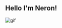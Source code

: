 ## Hello I'm Neron!

![gif](https://media.giphy.com/media/3oKIPnAiaMCws8nOsE/giphy.gif)
<!---<div align="center">
    <img src="./test.svg?t=5" width="400" height="400" alt="css-in-readme">
</div>
-->
